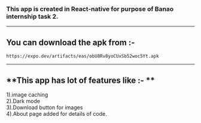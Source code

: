 ### This app is created in React-native for purpose of Banao internship task 2.  
---
## **You can download the apk from :-**
    https://expo.dev/artifacts/eas/obU8Rv8yoCUxSb52woc5Yt.apk
---
## **This app has lot of features like :- **                                                                                                                                                   
  1).image caching                                                                                                                                                          
  2).Dark mode                                                                                                                                                               
  3).Download button for images                                                                                                                                              
  4).About page added for details of code.                                                                                                                                
  

